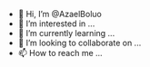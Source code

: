 - 👋 Hi, I’m @AzaelBoluo
- 👀 I’m interested in ...
- 🌱 I’m currently learning ...
- 💞️ I’m looking to collaborate on ...
- 📫 How to reach me ...

<!---
AzaelBoluo/AzaelBoluo is a ✨ special ✨ repository because its `README.md` (this file) appears on your GitHub profile.
You can click the Preview link to take a look at your changes.
--->
